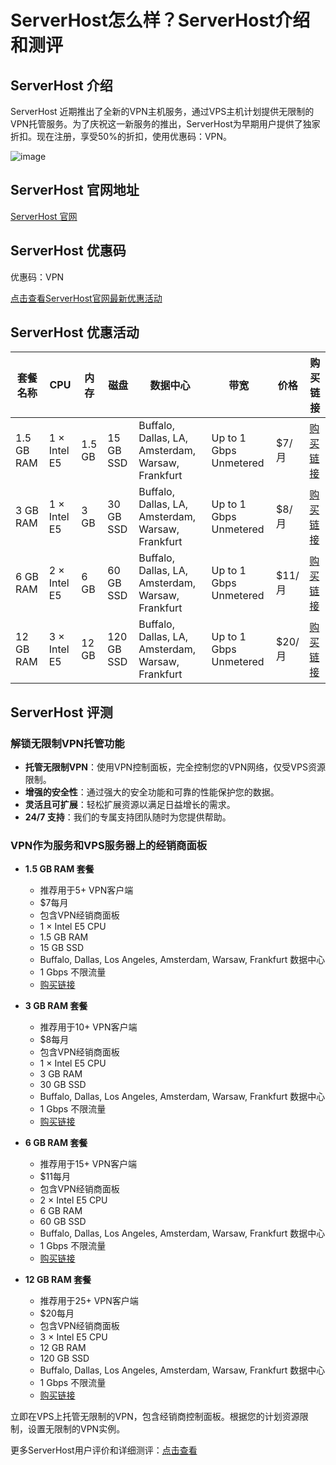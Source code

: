 # ServerHost怎么样？ServerHost介绍和测评

## ServerHost 介绍

ServerHost 近期推出了全新的VPN主机服务，通过VPS主机计划提供无限制的VPN托管服务。为了庆祝这一新服务的推出，ServerHost为早期用户提供了独家折扣。现在注册，享受50%的折扣，使用优惠码：VPN。

![image](https://github.com/jochevy1996/ServerHost/assets/169893600/ad81ab22-9037-4e8d-acce-453bcc4a2904)

## ServerHost 官网地址

[ServerHost 官网](https://vpshostingservice.co/aff.php?aff=2297)

## ServerHost 优惠码

优惠码：VPN

[点击查看ServerHost官网最新优惠活动](https://vpshostingservice.co/aff.php?aff=2297)

## ServerHost 优惠活动

| 套餐名称   | CPU          | 内存      | 磁盘     | 数据中心                      | 带宽         | 价格       | 购买链接                                     |
|------------|--------------|-----------|----------|-------------------------------|--------------|------------|----------------------------------------------|
| 1.5 GB RAM | 1 × Intel E5 | 1.5 GB    | 15 GB SSD| Buffalo, Dallas, LA, Amsterdam, Warsaw, Frankfurt | Up to 1 Gbps Unmetered | $7/月      | [购买链接](https://vpshostingservice.co/aff.php?aff=2297&pid=75) |
| 3 GB RAM   | 1 × Intel E5 | 3 GB      | 30 GB SSD| Buffalo, Dallas, LA, Amsterdam, Warsaw, Frankfurt | Up to 1 Gbps Unmetered | $8/月      | [购买链接](https://vpshostingservice.co/aff.php?aff=2297&pid=76) |
| 6 GB RAM   | 2 × Intel E5 | 6 GB      | 60 GB SSD| Buffalo, Dallas, LA, Amsterdam, Warsaw, Frankfurt | Up to 1 Gbps Unmetered | $11/月     | [购买链接](https://vpshostingservice.co/aff.php?aff=2297&pid=77) |
| 12 GB RAM  | 3 × Intel E5 | 12 GB     | 120 GB SSD| Buffalo, Dallas, LA, Amsterdam, Warsaw, Frankfurt | Up to 1 Gbps Unmetered | $20/月     | [购买链接](https://vpshostingservice.co/aff.php?aff=2297&pid=78) |

## ServerHost 评测

### 解锁无限制VPN托管功能

- **托管无限制VPN**：使用VPN控制面板，完全控制您的VPN网络，仅受VPS资源限制。
- **增强的安全性**：通过强大的安全功能和可靠的性能保护您的数据。
- **灵活且可扩展**：轻松扩展资源以满足日益增长的需求。
- **24/7 支持**：我们的专属支持团队随时为您提供帮助。

### VPN作为服务和VPS服务器上的经销商面板

- **1.5 GB RAM 套餐**
  - 推荐用于5+ VPN客户端
  - $7每月
  - 包含VPN经销商面板
  - 1 × Intel E5 CPU
  - 1.5 GB RAM
  - 15 GB SSD
  - Buffalo, Dallas, Los Angeles, Amsterdam, Warsaw, Frankfurt 数据中心
  - 1 Gbps 不限流量
  - [购买链接](https://vpshostingservice.co/aff.php?aff=2297&pid=75)

- **3 GB RAM 套餐**
  - 推荐用于10+ VPN客户端
  - $8每月
  - 包含VPN经销商面板
  - 1 × Intel E5 CPU
  - 3 GB RAM
  - 30 GB SSD
  - Buffalo, Dallas, Los Angeles, Amsterdam, Warsaw, Frankfurt 数据中心
  - 1 Gbps 不限流量
  - [购买链接](https://vpshostingservice.co/aff.php?aff=2297&pid=76)

- **6 GB RAM 套餐**
  - 推荐用于15+ VPN客户端
  - $11每月
  - 包含VPN经销商面板
  - 2 × Intel E5 CPU
  - 6 GB RAM
  - 60 GB SSD
  - Buffalo, Dallas, Los Angeles, Amsterdam, Warsaw, Frankfurt 数据中心
  - 1 Gbps 不限流量
  - [购买链接](https://vpshostingservice.co/aff.php?aff=2297&pid=77)

- **12 GB RAM 套餐**
  - 推荐用于25+ VPN客户端
  - $20每月
  - 包含VPN经销商面板
  - 3 × Intel E5 CPU
  - 12 GB RAM
  - 120 GB SSD
  - Buffalo, Dallas, Los Angeles, Amsterdam, Warsaw, Frankfurt 数据中心
  - 1 Gbps 不限流量
  - [购买链接](https://vpshostingservice.co/aff.php?aff=2297&pid=78)

立即在VPS上托管无限制的VPN，包含经销商控制面板。根据您的计划资源限制，设置无限制的VPN实例。

更多ServerHost用户评价和详细测评：[点击查看](https://vpshostingservice.co/aff.php?aff=2297)
